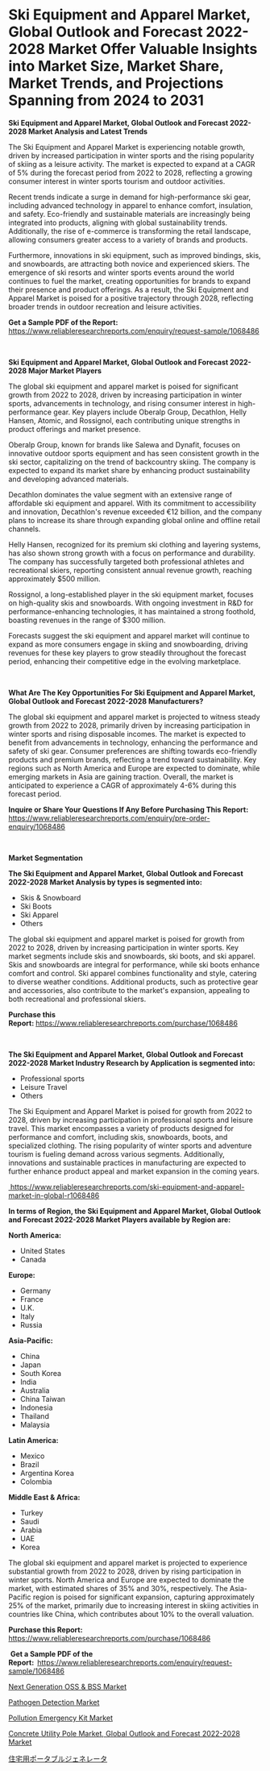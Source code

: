 <p><h1>Ski Equipment and Apparel Market, Global Outlook and Forecast 2022-2028 Market Offer Valuable Insights into Market Size, Market Share, Market Trends, and Projections Spanning from 2024 to 2031</h1></p><p><strong>Ski Equipment and Apparel Market, Global Outlook and Forecast 2022-2028 Market Analysis and Latest Trends</strong></p>
<p><p>The Ski Equipment and Apparel Market is experiencing notable growth, driven by increased participation in winter sports and the rising popularity of skiing as a leisure activity. The market is expected to expand at a CAGR of 5% during the forecast period from 2022 to 2028, reflecting a growing consumer interest in winter sports tourism and outdoor activities.</p><p>Recent trends indicate a surge in demand for high-performance ski gear, including advanced technology in apparel to enhance comfort, insulation, and safety. Eco-friendly and sustainable materials are increasingly being integrated into products, aligning with global sustainability trends. Additionally, the rise of e-commerce is transforming the retail landscape, allowing consumers greater access to a variety of brands and products.</p><p>Furthermore, innovations in ski equipment, such as improved bindings, skis, and snowboards, are attracting both novice and experienced skiers. The emergence of ski resorts and winter sports events around the world continues to fuel the market, creating opportunities for brands to expand their presence and product offerings. As a result, the Ski Equipment and Apparel Market is poised for a positive trajectory through 2028, reflecting broader trends in outdoor recreation and leisure activities.</p></p>
<p><strong>Get a Sample PDF of the Report:&nbsp;</strong> <a href="https://www.reliableresearchreports.com/enquiry/request-sample/1068486">https://www.reliableresearchreports.com/enquiry/request-sample/1068486</a></p>
<p>&nbsp;</p>
<p><strong>Ski Equipment and Apparel Market, Global Outlook and Forecast 2022-2028 Major Market Players</strong></p>
<p><p>The global ski equipment and apparel market is poised for significant growth from 2022 to 2028, driven by increasing participation in winter sports, advancements in technology, and rising consumer interest in high-performance gear. Key players include Oberalp Group, Decathlon, Helly Hansen, Atomic, and Rossignol, each contributing unique strengths in product offerings and market presence.</p><p>Oberalp Group, known for brands like Salewa and Dynafit, focuses on innovative outdoor sports equipment and has seen consistent growth in the ski sector, capitalizing on the trend of backcountry skiing. The company is expected to expand its market share by enhancing product sustainability and developing advanced materials.</p><p>Decathlon dominates the value segment with an extensive range of affordable ski equipment and apparel. With its commitment to accessibility and innovation, Decathlon's revenue exceeded €12 billion, and the company plans to increase its share through expanding global online and offline retail channels.</p><p>Helly Hansen, recognized for its premium ski clothing and layering systems, has also shown strong growth with a focus on performance and durability. The company has successfully targeted both professional athletes and recreational skiers, reporting consistent annual revenue growth, reaching approximately $500 million.</p><p>Rossignol, a long-established player in the ski equipment market, focuses on high-quality skis and snowboards. With ongoing investment in R&D for performance-enhancing technologies, it has maintained a strong foothold, boasting revenues in the range of $300 million.</p><p>Forecasts suggest the ski equipment and apparel market will continue to expand as more consumers engage in skiing and snowboarding, driving revenues for these key players to grow steadily throughout the forecast period, enhancing their competitive edge in the evolving marketplace.</p></p>
<p>&nbsp;</p>
<p><strong>What Are The Key Opportunities For Ski Equipment and Apparel Market, Global Outlook and Forecast 2022-2028 Manufacturers?</strong></p>
<p><p>The global ski equipment and apparel market is projected to witness steady growth from 2022 to 2028, primarily driven by increasing participation in winter sports and rising disposable incomes. The market is expected to benefit from advancements in technology, enhancing the performance and safety of ski gear. Consumer preferences are shifting towards eco-friendly products and premium brands, reflecting a trend toward sustainability. Key regions such as North America and Europe are expected to dominate, while emerging markets in Asia are gaining traction. Overall, the market is anticipated to experience a CAGR of approximately 4-6% during this forecast period.</p></p>
<p><strong>Inquire or Share Your Questions If Any Before Purchasing This Report:</strong> <a href="https://www.reliableresearchreports.com/enquiry/pre-order-enquiry/1068486">https://www.reliableresearchreports.com/enquiry/pre-order-enquiry/1068486</a></p>
<p>&nbsp;</p>
<p><strong>Market Segmentation</strong></p>
<p><strong>The Ski Equipment and Apparel Market, Global Outlook and Forecast 2022-2028 Market Analysis by types is segmented into:</strong></p>
<p><ul><li>Skis & Snowboard</li><li>Ski Boots</li><li>Ski Apparel</li><li>Others</li></ul></p>
<p><p>The global ski equipment and apparel market is poised for growth from 2022 to 2028, driven by increasing participation in winter sports. Key market segments include skis and snowboards, ski boots, and ski apparel. Skis and snowboards are integral for performance, while ski boots enhance comfort and control. Ski apparel combines functionality and style, catering to diverse weather conditions. Additional products, such as protective gear and accessories, also contribute to the market's expansion, appealing to both recreational and professional skiers.</p></p>
<p><strong>Purchase this Report:&nbsp;</strong><a href="https://www.reliableresearchreports.com/purchase/1068486">https://www.reliableresearchreports.com/purchase/1068486</a></p>
<p>&nbsp;</p>
<p><strong>The Ski Equipment and Apparel Market, Global Outlook and Forecast 2022-2028 Market Industry Research by Application is segmented into:</strong></p>
<p><ul><li>Professional sports</li><li>Leisure Travel</li><li>Others</li></ul></p>
<p><p>The Ski Equipment and Apparel Market is poised for growth from 2022 to 2028, driven by increasing participation in professional sports and leisure travel. This market encompasses a variety of products designed for performance and comfort, including skis, snowboards, boots, and specialized clothing. The rising popularity of winter sports and adventure tourism is fueling demand across various segments. Additionally, innovations and sustainable practices in manufacturing are expected to further enhance product appeal and market expansion in the coming years.</p></p>
<p><a href="https://www.reliableresearchreports.com/ski-equipment-and-apparel-market-in-global-r1068486">&nbsp;https://www.reliableresearchreports.com/ski-equipment-and-apparel-market-in-global-r1068486</a></p>
<p><strong>In terms of Region, the Ski Equipment and Apparel Market, Global Outlook and Forecast 2022-2028 Market Players available by Region are:</strong></p>
<p>
    <p> <strong> North America: </strong>
        <ul>
            <li>United States</li>
            <li>Canada</li>
        </ul>
        </p> 
    <p> <strong> Europe: </strong>
        <ul>
            <li>Germany</li>
            <li>France</li>
            <li>U.K.</li>
            <li>Italy</li>
            <li>Russia</li>
        </ul>
        </p> 
    <p> <strong> Asia-Pacific: </strong>
        <ul>
            <li>China</li>
            <li>Japan</li>
            <li>South Korea</li>
            <li>India</li>
            <li>Australia</li>
            <li>China Taiwan</li>
            <li>Indonesia</li>
            <li>Thailand</li>
            <li>Malaysia</li>
        </ul>
        </p> 
    <p> <strong> Latin America: </strong>
        <ul>
            <li>Mexico</li>
            <li>Brazil</li>
            <li>Argentina Korea</li>
            <li>Colombia</li>
        </ul>
        </p> 
    <p> <strong> Middle East & Africa: </strong>
        <ul>
            <li>Turkey</li>
            <li>Saudi</li>
            <li>Arabia</li>
            <li>UAE</li>
            <li>Korea</li>
        </ul>
    </p>
    </p>
<p><p>The global ski equipment and apparel market is projected to experience substantial growth from 2022 to 2028, driven by rising participation in winter sports. North America and Europe are expected to dominate the market, with estimated shares of 35% and 30%, respectively. The Asia-Pacific region is poised for significant expansion, capturing approximately 25% of the market, primarily due to increasing interest in skiing activities in countries like China, which contributes about 10% to the overall valuation.</p></p>
<p><strong>Purchase this Report: </strong><a href="https://www.reliableresearchreports.com/purchase/1068486">https://www.reliableresearchreports.com/purchase/1068486</a></p>
<p>&nbsp;<strong>Get a Sample PDF of the Report:&nbsp;&nbsp;</strong><a href="https://www.reliableresearchreports.com/enquiry/request-sample/1068486">https://www.reliableresearchreports.com/enquiry/request-sample/1068486</a></p>
<p><strong></strong></p>
<p><p><a href="https://medium.com/@crystalwastonh89/next-generation-oss-bss-market-emerging-trends-and-future-prospects-for-period-from-2024-to-2031-88debb4906c9">Next Generation OSS & BSS Market</a></p><p><a href="https://www.linkedin.com/pulse/global-pathogen-detection-market-size-trends-analysis-qbwae?trackingId=xs8ilOSNSluWpxQapVi4sg%3D%3D">Pathogen Detection Market</a></p><p><a href="https://issuu.com/reportprime-2/docs/pollution-emergency-kit-market-size_e27d076f6d289f">Pollution Emergency Kit Market</a></p><p><a href="https://github.com/AKSHATREPORTPRIME/Market-Research-Report-List-6/blob/main/concrete-utility-pole-market-global-outlook-and-forecast-2022-2028-market.md">Concrete Utility Pole Market, Global Outlook and Forecast 2022-2028 Market</a></p><p><a href="https://medium.com/@maudabbott7/%E4%BD%8F%E5%AE%85%E7%94%A8%E3%83%9D%E3%83%BC%E3%82%BF%E3%83%96%E3%83%AB%E7%99%BA%E9%9B%BB%E6%A9%9F%E5%B8%82%E5%A0%B4%E3%81%AE%E3%83%88%E3%83%AC%E3%83%B3%E3%83%89-%E4%BD%8F%E5%AE%85%E7%94%A8%E3%83%9D%E3%83%BC%E3%82%BF%E3%83%96%E3%83%AB%E7%99%BA%E9%9B%BB%E6%A9%9F%E5%B8%82%E5%A0%B4%E3%81%AE%E3%82%A4%E3%83%B3%E3%82%B5%E3%82%A4%E3%83%88%E3%81%A8%E4%BA%88%E6%B8%AC%E5%88%86%E6%9E%90%E3%81%AB%E7%84%A6%E7%82%B9%E3%82%92%E5%BD%93%E3%81%A6%E3%82%8B-2024%E5%B9%B4-2031%E5%B9%B4-1d56f3962517">住宅用ポータブルジェネレータ</a></p></p>